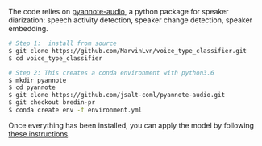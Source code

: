 The code relies on [pyannote-audio](https://github.com/pyannote/pyannote-audio), a python package 
for speaker diarization: speech activity detection, speaker change detection, speaker embedding.


```bash
# Step 1:  install from source
$ git clone https://github.com/MarvinLvn/voice_type_classifier.git
$ cd voice_type_classifier

# Step 2: This creates a conda environment with python3.6
$ mkdir pyannote
$ cd pyannote
$ git clone https://github.com/jsalt-coml/pyannote-audio.git
$ git checkout bredin-pr
$ conda create env -f environment.yml
```

Once everything has been installed, you can apply the model by following [these instructions](../docs/installation.md).